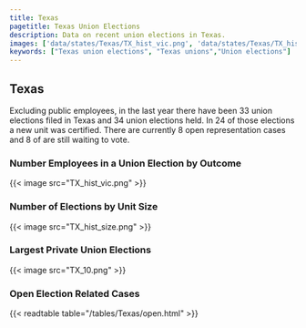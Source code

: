 ```yaml
---
title: Texas
pagetitle: Texas Union Elections
description: Data on recent union elections in Texas.
images: ['data/states/Texas/TX_hist_vic.png', 'data/states/Texas/TX_hist_size.png', 'data/states/Texas/TX_10.png']
keywords: ["Texas union elections", "Texas unions","Union elections"]
---
```

##  Texas

Excluding public employees, in the last year there have been 33 union elections filed in Texas and 34 union elections held. In 24 of those elections a new unit was certified. There are currently 8 open representation cases and 8 of are still waiting to vote.

### Number Employees in a Union Election by Outcome
{{< image src="TX_hist_vic.png" >}}

### Number of Elections by Unit Size
{{< image src="TX_hist_size.png" >}}

### Largest Private Union Elections
{{< image src="TX_10.png" >}}

### Open Election Related Cases
{{< readtable table="/tables/Texas/open.html" >}}

